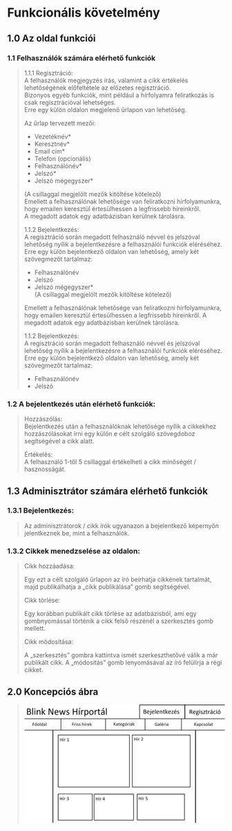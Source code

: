 # Funkcionális követelmény
## 1.0 Az oldal funkciói

### 1.1 Felhasználók számára elérhető funkciók

> 1.1.1 Regisztráció: <br>
> A felhasználók megjegyzés írás, valamint a cikk értékelés lehetőségének előfeltétele az előzetes regisztráció. <br>
> Bizonyos egyéb funkciók, mint például a hírfolyamra feliratkozás is csak regisztrációval lehetséges. <br>
> Erre egy külön oldalon megjelenő űrlapon van lehetőség.
> 
> Az űrlap tervezett mezői: <br>
> - Vezetéknév*
> - Keresztnév*
> - Email cím*
> - Telefon (opcionális)
> - Felhasználónév*
> - Jelszó*
> - Jelszó mégegyszer*
> 
> (A csillaggal megjelölt mezők kitöltése kötelező) <br>
> Emellett a felhasználónak lehetősége van feliratkozni hírfolyamunkra, hogy emailen keresztül értesülhessen a legfrissebb híreinkről. <br>
> A megadott adatok egy adatbázisban kerülnek tárolásra.
> 
> 1.1.2 Bejelentkezés: <br>
> A regisztráció során megadott felhasználó névvel és jelszóval lehetőség nyílik a bejelentkezésre a felhasználói funkciók eléréséhez.
> Erre egy külön bejelentkező oldalon van lehetőség, amely két szövegmezőt tartalmaz: <br>
> 
> - Felhasználónév <br>
> - Jelszó <br>
> - Jelszó mégegyszer* <br>
> (A csillaggal megjelölt mezők kitöltése kötelező)
> 
> Emellett a felhasználónak lehetősége van feliratkozni hírfolyamunkra, hogy emailen keresztül értesülhessen a legfrissebb híreinkről.
> A megadott adatok egy adatbázisban kerülnek tárolásra. <br>
> 
> 1.1.2 Bejelentkezés: <br>
> A regisztráció során megadott felhasználó névvel és jelszóval lehetőség nyílik a bejelentkezésre a felhasználói funkciók eléréséhez. Erre egy külön bejelentkező oldalon van lehetőség, amely két szövegmezőt tartalmaz: <br>
> - Felhasználónév
> - Jelszó

### 1.2	A bejelentkezés után elérhető funkciók: <br>
> Hozzászólás: <br>
> Bejelentkezés után a felhasználóknak lehetősége nyílik a cikkekhez hozzászólásokat írni egy külön e célt szolgáló szövegdoboz segítségével a cikk alatt. <br>
> 
> Értékelés: <br>
> A felhasználó 1-től 5 csillaggal értékelheti a cikk minőségét / hasznosságát.

## 1.3 Adminisztrátor számára elérhető funkciók
> 
### 1.3.1 Bejelentkezés:
> 
> Az adminisztrátorok / cikk írók ugyanazon a bejelentkező képernyőn jelentkeznek be, mint a felhasználók.
> 
### 1.3.2 Cikkek menedzselése az oldalon:
> 
> Cikk hozzáadása: <br>
> 
> Egy ezt a célt szolgáló űrlapon az író beírhatja cikkének tartalmát, majd publikálhatja a „cikk publikálása” gomb segítségével. <br>
> 
> Cikk törlése: <br>
> 
> Egy korábban publikált cikk törlése az adatbázisból, ami egy gombnyomással történik a cikk felső részénél a szerkesztés gomb mellett. <br>
> 
> Cikk módosítása: <br>
> 
> A „szerkesztés” gombra kattintva ismét szerkeszthetővé válik a már publikált cikk. A „módosítás” gomb lenyomásával az író felülírja a régi cikket.

## 2.0 Koncepciós ábra
> ![funk.spec](koncepcio.png 'Koncepciós ábra')
